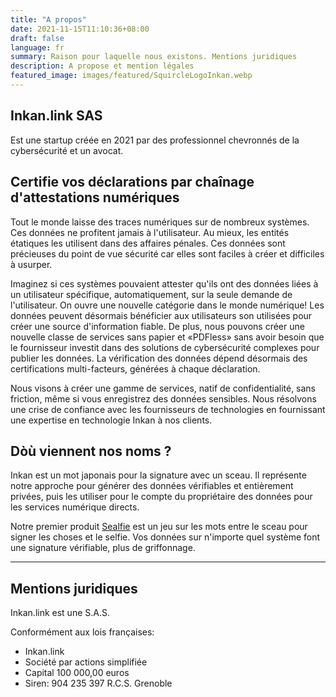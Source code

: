 ```yaml
---
title: "A propos"
date: 2021-11-15T11:10:36+08:00
draft: false
language: fr
summary: Raison pour laquelle nous existons. Mentions juridiques
description: A propose et mention légales
featured_image: images/featured/SquircleLogoInkan.webp
---
```

## Inkan.link SAS

 Est une startup créée en 2021 par des professionnel chevronnés de la cybersécurité et un avocat.

## Certifie vos déclarations par chaînage d'attestations numériques

 Tout le monde laisse des traces numériques sur de nombreux systèmes. Ces données ne profitent jamais à l'utilisateur.
 Au mieux, les entités étatiques les utilisent dans des affaires pénales. Ces données sont précieuses du point de vue sécurité car elles sont faciles à créer et difficiles à usurper.

 Imaginez si ces systèmes pouvaient attester qu'ils ont des données liées à un utilisateur spécifique, automatiquement, sur la seule demande de l'utilisateur. On ouvre une nouvelle catégorie dans le monde numérique! Les données peuvent désormais bénéficier aux utilisateurs son utilisées pour créer une source d'information fiable. De plus, nous pouvons créer une nouvelle classe de services sans papier et «PDFless» sans avoir besoin que le fournisseur investit dans des solutions de cybersécurité complexes pour publier les données. La vérification des données dépend désormais des certifications multi-facteurs, générées à chaque déclaration.

 Nous visons à créer une gamme de services, natif de confidentialité, sans friction, même si vous enregistrez des données sensibles.
 Nous résolvons une crise de confiance avec les fournisseurs de technologies en fournissant une expertise en technologie Inkan à nos clients.

## Dòù viennent nos noms ?

 Inkan est un mot japonais pour la signature avec un sceau. Il représente notre approche pour générer des données vérifiables et entièrement privées, puis les utiliser pour le compte du propriétaire des données pour les services numérique directs.

 Notre premier produit [Sealfie](https://sealf.ie/fr) est un jeu sur les mots entre le sceau pour signer les choses et le selfie. Vos données sur n'importe quel système font une signature vérifiable, plus de griffonnage.

 ***

## Mentions juridiques

 Inkan.link est une S.A.S.

 Conformément aux lois françaises:

- Inkan.link
- Société par actions simplifiée
- Capital 100 000,00 euros
- Siren: 904 235 397 R.C.S. Grenoble
